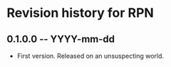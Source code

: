 # Revision history for RPN

## 0.1.0.0 -- YYYY-mm-dd

* First version. Released on an unsuspecting world.
